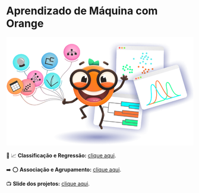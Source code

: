 # Aprendizado de Máquina com Orange

![logo_orange](/logo.png)

:1234: :chart_with_upwards_trend: **Classificação e Regressão:** [clique aqui](/classificacao_e_regressao/).

:arrow_right: :o: **Associação e Agrupamento:** [clique aqui](/associacao_e_agrupamento/).

:tv: **Slide dos projetos:** [clique aqui](https://www.canva.com/design/DAGL4KPcbRU/QjbD-zuC5lVUlhbTX14cHg/edit?utm_content=DAGL4KPcbRU&utm_campaign=designshare&utm_medium=link2&utm_source=sharebutton).